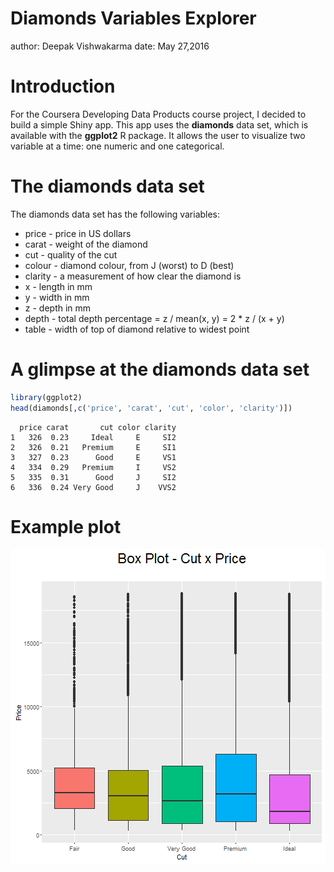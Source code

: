 Diamonds Variables Explorer
========================================================
author: Deepak Vishwakarma
date: May 27,2016

Introduction
========================================================

For the Coursera Developing Data Products course project,
I decided to build a simple Shiny app.
This app uses the **diamonds** data set, which is available
with the **ggplot2** R package. It allows the user to
visualize two variable at a time: one numeric and one categorical.


The diamonds data set
========================================================

The diamonds data set has the following variables:

- price   - price in US dollars
- carat   - weight of the diamond 
- cut     - quality of the cut
- colour  - diamond colour, from J (worst) to D (best)  
- clarity - a measurement of how clear the diamond is
- x       - length in mm
- y       - width in mm
- z       - depth in mm
- depth   - total depth percentage = z / mean(x, y) = 2 * z / (x + y)
- table   - width of top of diamond relative to widest point

A glimpse at the diamonds data set
========================================================

```r
library(ggplot2)
head(diamonds[,c('price', 'carat', 'cut', 'color', 'clarity')])
```

```
  price carat       cut color clarity
1   326  0.23     Ideal     E     SI2
2   326  0.21   Premium     E     SI1
3   327  0.23      Good     E     VS1
4   334  0.29   Premium     I     VS2
5   335  0.31      Good     J     SI2
6   336  0.24 Very Good     J    VVS2
```

Example plot
========================================================
![plot of chunk unnamed-chunk-2](ShinyProj-figure/unnamed-chunk-2-1.png)



